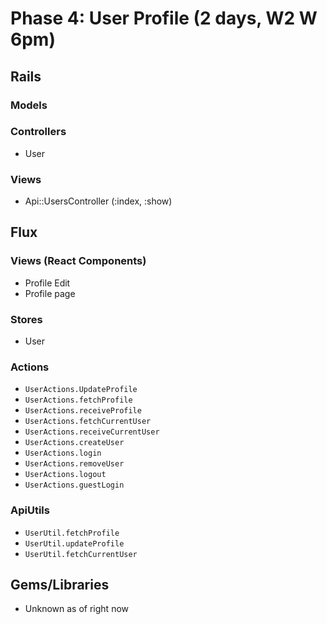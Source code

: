 # Phase 4: User Profile (2 days, W2 W 6pm)

## Rails
### Models

### Controllers
* User

### Views
* Api::UsersController (:index, :show)

## Flux
### Views (React Components)
* Profile Edit
* Profile page

### Stores
* User

### Actions
* `UserActions.UpdateProfile`
* `UserActions.fetchProfile`
* `UserActions.receiveProfile`
* `UserActions.fetchCurrentUser`
* `UserActions.receiveCurrentUser`
* `UserActions.createUser`
* `UserActions.login`
* `UserActions.removeUser`
* `UserActions.logout`
* `UserActions.guestLogin`

### ApiUtils
* `UserUtil.fetchProfile`
* `UserUtil.updateProfile`
* `UserUtil.fetchCurrentUser`

## Gems/Libraries
* Unknown as of right now
